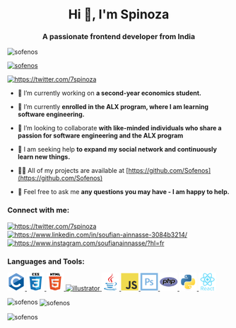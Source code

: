 <h1 align="center">Hi 👋, I'm Spinoza</h1>
<h3 align="center">A passionate frontend developer from India</h3>

<p align="left"> <img src="https://komarev.com/ghpvc/?username=sofenos&label=Profile%20views&color=0e75b6&style=flat" alt="sofenos" /> </p>

<p align="left"> <a href="https://github.com/ryo-ma/github-profile-trophy"><img src="https://github-profile-trophy.vercel.app/?username=sofenos" alt="sofenos" /></a> </p>

<p align="left"> <a href="https://twitter.com/https://twitter.com/7spinoza" target="blank"><img src="https://img.shields.io/twitter/follow/https://twitter.com/7spinoza?logo=twitter&style=for-the-badge" alt="https://twitter.com/7spinoza" /></a> </p>

- 🔭 I’m currently working on **a second-year economics student.**

- 🌱 I’m currently **enrolled in the ALX program, where I am learning software engineering.**

- 👯 I’m looking to collaborate **with like-minded individuals who share a passion for software engineering and the ALX program**

- 🤝 I am seeking help **to expand my social network and continuously learn new things.**

- 👨‍💻 All of my projects are available at [https://github.com/Sofenos](https://github.com/Sofenos)

- 💬 Feel free to ask me **any questions you may have - I am happy to help.**

<h3 align="left">Connect with me:</h3>
<p align="left">
<a href="https://twitter.com/https://twitter.com/7spinoza" target="blank"><img align="center" src="https://raw.githubusercontent.com/rahuldkjain/github-profile-readme-generator/master/src/images/icons/Social/twitter.svg" alt="https://twitter.com/7spinoza" height="30" width="40" /></a>
<a href="https://linkedin.com/in/https://www.linkedin.com/in/soufian-ainnasse-3084b3214/" target="blank"><img align="center" src="https://raw.githubusercontent.com/rahuldkjain/github-profile-readme-generator/master/src/images/icons/Social/linked-in-alt.svg" alt="https://www.linkedin.com/in/soufian-ainnasse-3084b3214/" height="30" width="40" /></a>
<a href="https://instagram.com/https://www.instagram.com/soufianainnasse/?hl=fr" target="blank"><img align="center" src="https://raw.githubusercontent.com/rahuldkjain/github-profile-readme-generator/master/src/images/icons/Social/instagram.svg" alt="https://www.instagram.com/soufianainnasse/?hl=fr" height="30" width="40" /></a>
</p>

<h3 align="left">Languages and Tools:</h3>
<p align="left"> <a href="https://www.cprogramming.com/" target="_blank" rel="noreferrer"> <img src="https://raw.githubusercontent.com/devicons/devicon/master/icons/c/c-original.svg" alt="c" width="40" height="40"/> </a> <a href="https://www.w3schools.com/css/" target="_blank" rel="noreferrer"> <img src="https://raw.githubusercontent.com/devicons/devicon/master/icons/css3/css3-original-wordmark.svg" alt="css3" width="40" height="40"/> </a> <a href="https://www.w3.org/html/" target="_blank" rel="noreferrer"> <img src="https://raw.githubusercontent.com/devicons/devicon/master/icons/html5/html5-original-wordmark.svg" alt="html5" width="40" height="40"/> </a> <a href="https://www.adobe.com/in/products/illustrator.html" target="_blank" rel="noreferrer"> <img src="https://www.vectorlogo.zone/logos/adobe_illustrator/adobe_illustrator-icon.svg" alt="illustrator" width="40" height="40"/> </a> <a href="https://www.java.com" target="_blank" rel="noreferrer"> <img src="https://raw.githubusercontent.com/devicons/devicon/master/icons/java/java-original.svg" alt="java" width="40" height="40"/> </a> <a href="https://developer.mozilla.org/en-US/docs/Web/JavaScript" target="_blank" rel="noreferrer"> <img src="https://raw.githubusercontent.com/devicons/devicon/master/icons/javascript/javascript-original.svg" alt="javascript" width="40" height="40"/> </a> <a href="https://www.photoshop.com/en" target="_blank" rel="noreferrer"> <img src="https://raw.githubusercontent.com/devicons/devicon/master/icons/photoshop/photoshop-line.svg" alt="photoshop" width="40" height="40"/> </a> <a href="https://www.php.net" target="_blank" rel="noreferrer"> <img src="https://raw.githubusercontent.com/devicons/devicon/master/icons/php/php-original.svg" alt="php" width="40" height="40"/> </a> <a href="https://www.python.org" target="_blank" rel="noreferrer"> <img src="https://raw.githubusercontent.com/devicons/devicon/master/icons/python/python-original.svg" alt="python" width="40" height="40"/> </a> <a href="https://reactjs.org/" target="_blank" rel="noreferrer"> <img src="https://raw.githubusercontent.com/devicons/devicon/master/icons/react/react-original-wordmark.svg" alt="react" width="40" height="40"/> </a> </p>

<p><img align="left" src="https://github-readme-stats.vercel.app/api/top-langs?username=sofenos&show_icons=true&locale=en&layout=compact" alt="sofenos" /></p>

<p>&nbsp;<img align="center" src="https://github-readme-stats.vercel.app/api?username=sofenos&show_icons=true&locale=en" alt="sofenos" /></p>

<p><img align="center" src="https://github-readme-streak-stats.herokuapp.com/?user=sofenos&" alt="sofenos" /></p>
